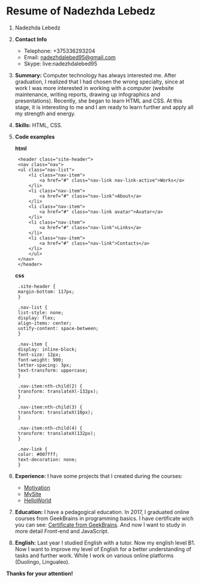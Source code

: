 # Resume of Nadezhda Lebedz

1. Nadezhda Lebedz

2. **Contact Info** 
    - Telephone: +375336293204
    - Email: <nadezhdalebed95@gmail.com>
    - Skype: live:nadezhdalebed95

3. **Summary:** Computer technology has always interested me. After graduation, I realized that I had chosen the wrong specialty, since at work I was more interested in working with a computer (website maintenance, writing reports, drawing up infographics and presentations). Recently, she began to learn HTML and CSS. At this stage, it is interesting to me and I am ready to learn further and apply all my strength and energy.

4. **Skills:** HTML, CSS.

5. **Code examples**

    **html**

        <header class="site-header">
        <nav class="nav">
        <ul class="nav-list">
            <li class="nav-item">
                <a href="#" class="nav-link nav-link-active">Works</a>
            </li>
            <li class="nav-item">
                <a href="#" class="nav-link">About</a>
            </li>
            <li class="nav-item">
                <a href="#" class="nav-link avatar">Avatar</a>
            </li>
            <li class="nav-item">
                <a href="#" class="nav-link">Links</a>
            </li>
            <li class="nav-item">
                <a href="#" class="nav-link">Contacts</a>
            </li>
            </ul>
        </nav>
        </header>

    **css**

        .site-header {
        margin-bottom: 117px;
        }

        .nav-list {
        list-style: none;
        display: flex;
        align-items: center;
        ustify-content: space-between;
        }

        .nav-item {
        display: inline-block;
        font-size: 12px;
        font-weight: 900;
        letter-spacing: 3px;
        text-transform: uppercase;
        }

        .nav-item:nth-child(2) {
        transform: translateX(-132px);
        }   

        .nav-item:nth-child(3) {
        transform: translateX(10px);
        }

        .nav-item:nth-child(4) {
        transform: translateX(132px);
        }

        .nav-link {
        color: #007fff;
        text-decoration: none;
        }


6. **Experience:** I have some projects that I created during the courses:
    - [Motivation](https://nadezhdalebed.github.io/Motivation/)
    - [MySite](https://nadezhdalebed.github.io/MySite/)
    - [HelloWorld](https://nadezhdalebed.github.io/HelloWorld/)

7. **Education:** I have a pedagogical education. In 2017, I graduated online courses from GeekBrains in programming basics. I have certificate wich you can see: [Certificate from GeekBrains](../assets/certificate.pdf). And now I want to study in more detail Front-end and JavaScript.

8. **English:** Last year I studied English with a tutor. Now my english level B1. Now I want to improve my level of English for a better understanding of tasks and further work. While I work on various online platforms (Duolingо, Lingualeo).

**Thanks for your attention!**